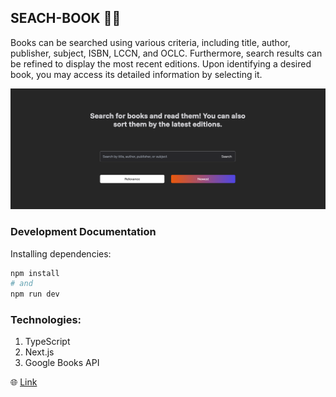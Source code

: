 ## SEACH-BOOK 🔎📙
Books can be searched using various criteria, including title, author, publisher, subject, ISBN, LCCN, and OCLC. Furthermore, search results can be refined to display the most recent editions. Upon identifying a desired book, you may access its detailed information by selecting it.

<img src="./public/banner-git.png" />

### Development Documentation

Installing dependencies:

```bash
npm install
# and
npm run dev
```

### Technologies:
1. TypeScript
2. Next.js
3. Google Books API

🌐 <a href="https://search-gbook.vercel.app/">Link</a>
